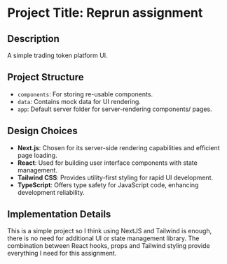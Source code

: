 # Project Title: Reprun assignment

## Description

A simple trading token platform UI.

## Project Structure
-   `components`: For storing re-usable components​​.
-   `data`: Contains mock data for UI rendering.
-   `app`: Default server folder for server-rendering components/ pages. 

## Design Choices

-   **Next.js**: Chosen for its server-side rendering capabilities and efficient page loading.
-   **React**: Used for building user interface components with state management.
-   **Tailwind CSS**: Provides utility-first styling for rapid UI development.
-   **TypeScript**: Offers type safety for JavaScript code, enhancing development reliability.

## Implementation Details
This is a simple project so I think using NextJS and Tailwind is enough, there is no need for additional UI or state management library. The combination between React hooks, props and Tailwind styling provide everything I need for this assignment.